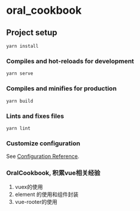 # oral_cookbook

## Project setup
```
yarn install
```

### Compiles and hot-reloads for development
```
yarn serve
```

### Compiles and minifies for production
```
yarn build
```

### Lints and fixes files
```
yarn lint
```

### Customize configuration
See [Configuration Reference](https://cli.vuejs.org/config/).

### OralCookbook, 积累vue相关经验
1. vuex的使用
2. element 的使用和组件封装
3. vue-rooter的使用